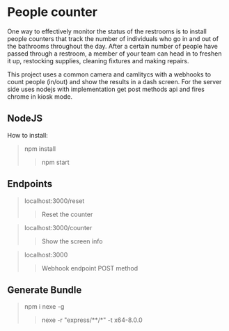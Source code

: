 # People counter

One way to effectively monitor the status of the restrooms is to install people counters that track the number of individuals who go in and out of the bathrooms throughout the day. After a certain number of people have passed through a restroom, a member of your team can head in to freshen it up, restocking supplies, cleaning fixtures and making repairs.

This project uses a common camera and camlitycs with a webhooks to count people (in/out) and show the results in a dash screen. For the server side uses nodejs with implementation get post methods api and fires chrome in kiosk mode.

## NodeJS

How to install:

> npm install
>> npm start

## Endpoints

> localhost:3000/reset
>> Reset the counter

> localhost:3000/counter
>> Show the screen info

> localhost:3000
>> Webhook endpoint POST method

## Generate Bundle
> npm i nexe -g
>> nexe -r "express/**/*" -t x64-8.0.0